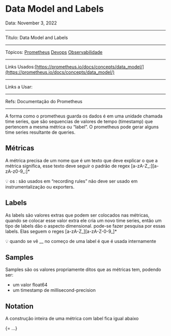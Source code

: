 # Data Model and Labels

Data: November 3, 2022 

---

Título: Data Model and Labels

---

Tópicos: [Prometheus](https://www.notion.so/Prometheus-22122ea9cfa44d359caee229f6acd7a0) [Devops](https://www.notion.so/Devops-a586a0555e794afeb8f763897448461b) [Observabilidade](https://www.notion.so/Observabilidade-e434a18920744e7da17617bc3c96b978) 

---

Links Usados:[https://prometheus.io/docs/concepts/data_model/](https://prometheus.io/docs/concepts/data_model/)

---

Links a Usar:

---

Refs: Documentação do Prometheus

---

A forma como o prometheus guarda os dados é em uma unidade chamada time series, que são sequencias de valores de tempo (timestamp) que pertencem a mesma métrica ou  “label”. O prometheus pode gerar alguns time series resultante de queries. 

## Métricas

A métrica precisa de um  nome que é um texto que deve explicar o que a métrica significa, esse texto deve seguir o padrão de  regex [a-zA-Z_:][a-zA-z0-9_:]*

<aside>
💡 os : são usados em “recording rules” não deve ser usado em instrumentalização ou exporters.

</aside>

## Labels

As labels são valores extras que podem ser colocados nas métricas, quando se colocar esse valor extra ele cria um novo time series, então um tipo de labels dão o aspecto dimensional. pode-se fazer pesquisa por essas labels. Elas seguem o reges [a-zA-Z_][a-zA-Z-0-9_]*

<aside>
💡 quando se vê __ no começo de uma label é que é usada internamente

</aside>

## Samples

Samples são os valores propriamente ditos que as métricas tem, podendo ser:

- um valor float64
- um timestamp de millisecond-precision

## Notation

A construção inteira de uma métrica com label fica igual abaixo

<metric name>{<label name>=<label value> …} <sample>